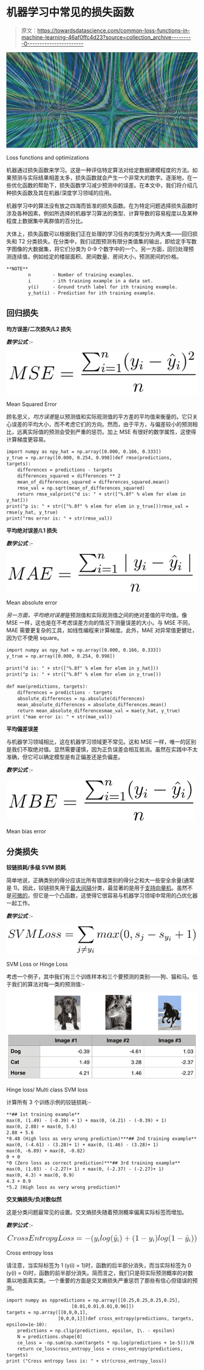 # 机器学习中常见的损失函数

> 原文：<https://towardsdatascience.com/common-loss-functions-in-machine-learning-46af0ffc4d23?source=collection_archive---------0----------------------->

![](img/e2ebca239c142c5d28c278e2afdd79d2.png)

Loss functions and optimizations

机器通过损失函数来学习。这是一种评估特定算法对给定数据建模程度的方法。如果预测与实际结果相差太多，损失函数就会产生一个非常大的数字。逐渐地，在一些优化函数的帮助下，损失函数学习减少预测中的误差。在本文中，我们将介绍几种损失函数及其在机器/深度学习领域的应用。

机器学习中的算法没有放之四海而皆准的损失函数。在为特定问题选择损失函数时涉及各种因素，例如所选择的机器学习算法的类型、计算导数的容易程度以及某种程度上数据集中离群值的百分比。

大体上，损失函数可以根据我们正在处理的学习任务的类型分为两大类——回归损失和 T2 分类损失。在分类中，我们试图预测有限分类值集的输出，即给定手写数字图像的大数据集，将它们分类为 0-9 个数字中的一个。另一方面，回归处理预测连续值，例如给定的楼层面积、房间数量、房间大小，预测房间的价格。

```
**NOTE** 
        n        - Number of training examples.
        i        - ith training example in a data set.
        y(i)     - Ground truth label for ith training example.
        y_hat(i) - Prediction for ith training example.
```

## 回归损失

**均方误差/二次损失/L2 损失**

***数学公式*** :-

![](img/e3977d7b3159495958cd0e4662c35233.png)

Mean Squared Error

顾名思义，*均方误差*是以预测值和实际观测值的平方差的平均值来衡量的。它只关心误差的平均大小，而不考虑它们的方向。然而，由于平方，与偏差较小的预测相比，远离实际值的预测会受到严重的惩罚。加上 MSE 有很好的数学属性，这使得计算梯度更容易。

```
import numpy as npy_hat = np.array([0.000, 0.166, 0.333])
y_true = np.array([0.000, 0.254, 0.998])def rmse(predictions, targets):
    differences = predictions - targets
    differences_squared = differences ** 2
    mean_of_differences_squared = differences_squared.mean()
    rmse_val = np.sqrt(mean_of_differences_squared)
    return rmse_valprint("d is: " + str(["%.8f" % elem for elem in y_hat]))
print("p is: " + str(["%.8f" % elem for elem in y_true]))rmse_val = rmse(y_hat, y_true)
print("rms error is: " + str(rmse_val))
```

**平均绝对误差/L1 损失**

***数学公式*** :-

![](img/3930622a011c35cb4326283899144691.png)

Mean absolute error

*另一方面，平均绝对误差*是预测值和实际观测值之间的绝对差值的平均值。像 MSE 一样，这也是在不考虑误差方向的情况下测量误差的大小。与 MSE 不同，MAE 需要更复杂的工具，如线性编程来计算梯度。此外，MAE 对异常值更健壮，因为它不使用 square。

```
import numpy as npy_hat = np.array([0.000, 0.166, 0.333])
y_true = np.array([0.000, 0.254, 0.998])

print("d is: " + str(["%.8f" % elem for elem in y_hat]))
print("p is: " + str(["%.8f" % elem for elem in y_true]))

def mae(predictions, targets):
    differences = predictions - targets
    absolute_differences = np.absolute(differences)
    mean_absolute_differences = absolute_differences.mean()
    return mean_absolute_differencesmae_val = mae(y_hat, y_true)
print ("mae error is: " + str(mae_val))
```

**平均偏差误差**

与机器学习领域相比，这在机器学习领域更不常见。这和 MSE 一样，唯一的区别是我们不取绝对值。显然需要谨慎，因为正负误差会相互抵消。虽然在实践中不太准确，但它可以确定模型是有正偏差还是负偏差。

***数学公式*** :-

![](img/188efe7f4f98c16573a437ec0c3cc1a0.png)

Mean bias error

## 分类损失

**铰链损耗/多级 SVM 损耗**

简单地说，正确类别的得分应该比所有错误类别的得分之和大一些安全余量(通常是 1)。因此，铰链损失用于[最大间隔](https://link.springer.com/chapter/10.1007/978-0-387-69942-4_10)分类，最显著的是用于[支持向量机](https://en.wikipedia.org/wiki/Support_vector_machine)。虽然不是[可微的](https://ipfs.io/ipfs/QmXoypizjW3WknFiJnKLwHCnL72vedxjQkDDP1mXWo6uco/wiki/Differentiable_function.html)，但它是一个凸函数，这使得它很容易与机器学习领域中常用的凸优化器一起工作。

***数学公式*** :-

![](img/c9a4500a105ac26a5d125dce4be7a2e1.png)

SVM Loss or Hinge Loss

考虑一个例子，其中我们有三个训练样本和三个要预测的类别——狗、猫和马。低于我们的算法对每一类的预测值:-

![](img/09fd209ee5b22fa5b27c926e194f5544.png)

Hinge loss/ Multi class SVM loss

计算所有 3 个训练示例的铰链损耗:-

```
**## 1st training example**
max(0, (1.49) - (-0.39) + 1) + max(0, (4.21) - (-0.39) + 1)
max(0, 2.88) + max(0, 5.6)
2.88 + 5.6
*8.48 (High loss as very wrong prediction)***## 2nd training example** max(0, (-4.61) - (3.28)+ 1) + max(0, (1.46) - (3.28)+ 1)
max(0, -6.89) + max(0, -0.82)
0 + 0
*0 (Zero loss as correct prediction)***## 3rd training example** max(0, (1.03) - (-2.27)+ 1) + max(0, (-2.37) - (-2.27)+ 1)
max(0, 4.3) + max(0, 0.9)
4.3 + 0.9
*5.2 (High loss as very wrong prediction)*
```

**交叉熵损失/负对数似然**

这是分类问题最常见的设置。交叉熵损失随着预测概率偏离实际标签而增加。

***数学公式*** :-

![](img/cee671476c138a354cc2cbcf82d8e453.png)

Cross entropy loss

请注意，当实际标签为 1 (y(i) = 1)时，函数的后半部分消失，而当实际标签为 0 (y(i) = 0)时，函数的前半部分消失。简而言之，我们只是将实际预测概率的对数乘以地面真实类。一个重要的方面是交叉熵损失严重惩罚了那些有信心但错误的预测。

```
import numpy as nppredictions = np.array([[0.25,0.25,0.25,0.25],
                        [0.01,0.01,0.01,0.96]])
targets = np.array([[0,0,0,1],
                   [0,0,0,1]])def cross_entropy(predictions, targets, epsilon=1e-10):
    predictions = np.clip(predictions, epsilon, 1\. - epsilon)
    N = predictions.shape[0]
    ce_loss = -np.sum(np.sum(targets * np.log(predictions + 1e-5)))/N
    return ce_losscross_entropy_loss = cross_entropy(predictions, targets)
print ("Cross entropy loss is: " + str(cross_entropy_loss))
```